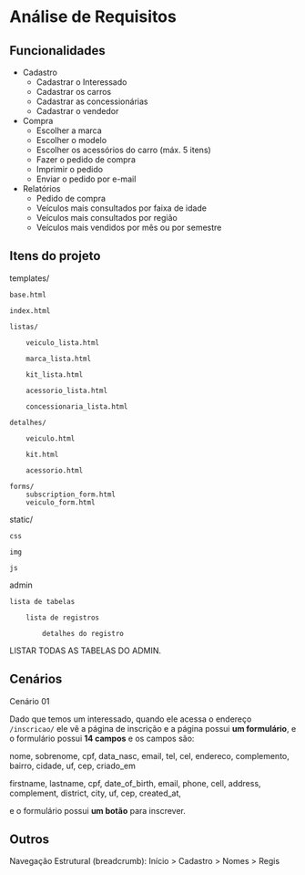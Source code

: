 Análise de Requisitos
=====================

Funcionalidades
---------------

- Cadastro
	- Cadastrar o Interessado
	- Cadastrar os carros
	- Cadastrar as concessionárias
	- Cadastrar o vendedor
- Compra
	- Escolher a marca
	- Escolher o modelo
	- Escolher os acessórios do carro (máx. 5 itens)
	- Fazer o pedido de compra
	- Imprimir o pedido
	- Enviar o pedido por e-mail
- Relatórios
	- Pedido de compra
	- Veículos mais consultados por faixa de idade
	- Veículos mais consultados por região
	- Veículos mais vendidos por mês ou por semestre

Itens do projeto
----------------

templates/

	base.html

	index.html

	listas/

		veiculo_lista.html

		marca_lista.html

		kit_lista.html

		acessorio_lista.html

		concessionaria_lista.html

	detalhes/

		veiculo.html

		kit.html

		acessorio.html

	forms/
		subscription_form.html
		veiculo_form.html


static/

	css

	img

	js

admin

	lista de tabelas

		lista de registros

			detalhes do registro

LISTAR TODAS AS TABELAS DO ADMIN.

Cenários
--------

Cenário 01

Dado que temos um interessado, quando ele acessa o endereço ``/inscricao/`` ele vê a página de inscrição e a página possui **um formulário**, e o formulário possui **14 campos** e os campos são:

nome, sobrenome, cpf, data_nasc, email, tel, cel, endereco, complemento, bairro, cidade, uf, cep, criado_em

firstname, lastname, cpf, date_of_birth, email, phone, cell, address, complement, district, city, uf, cep, created_at, 

e o formulário possui **um botão** para inscrever.



Outros
------

Navegação Estrutural (breadcrumb):
	Início > Cadastro > Nomes > Regis

